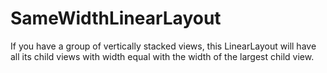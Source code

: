 # SameWidthLinearLayout
If you have a group of vertically stacked views, this LinearLayout will have all its child views with width equal with the width of the largest child view.

